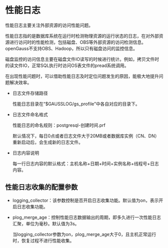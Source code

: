 # 性能日志<a name="ZH-CN_TOPIC_0286058590"></a>

性能日志主要关注外部资源的访问性能问题。

性能日志指的是数据库系统在运行时检测物理资源的运行状态的日志，在对外部资源进行访问时的性能检测，包括磁盘、OBS等外部资源的访问检测信息。openGauss不支持OBS、Hadoop，所以只有磁盘访问的监控信息。

磁盘监控的访问信息主要在磁盘文件IO读写的时候进行统计。例如，拷贝文件时的读文件IO，正常SQL执行时访问OS表文件的pread系统调用。

在出现性能问题时，可以借助性能日志及时定位问题发生的原因，能极大地提升问题解决效率。

-   日志文件存储路径

    性能日志目录在“$GAUSSLOG/gs\_profile”中各自对应的目录下。

-   日志文件命名格式

    性能日志的命名规则：postgresql-创建时间.prf

    默认情况下，每日0点或者日志文件大于20MB或者数据库实例（CN、DN）重新启动后，会生成新的日志文件。

-   日志内容说明

    每一行日志内容的默认格式：主机名称+日期+时间+实例名称+线程号+日志内容。


## 性能日志收集的配置参数<a name="section190710281529"></a>

-   logging\_collector：该参数控制是否开启日志收集功能。默认值为on，表示开启日志收集功能。
-   plog\_merge\_age：控制性能日志数据输出的周期，即多久进行一次性能日志汇聚，单位为毫秒。默认值为3s。

    当logging\_collector参数为on，plog\_merge\_age大于0，且主机正常运行时，恢复过程不进行性能收集。


